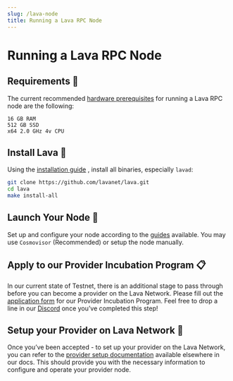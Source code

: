 ```yaml
---
slug: /lava-node
title: Running a Lava RPC Node
---
```


# Running a Lava RPC Node

## Requirements 📄 

The current recommended [hardware prerequisites](/reqs) for running a Lava RPC node are the following: 

```
16 GB RAM
512 GB SSD
x64 2.0 GHz 4v CPU 
```

## Install Lava 🌋

Using the [installation guide](/install-lava) , install all binaries, especially `lavad`:

```bash
git clone https://github.com/lavanet/lava.git
cd lava
make install-all
```

## Launch Your Node 🚀

Set up and configure your node according to the [guides](/testnet) available.
You may use `Cosmovisor` (Recommended) or setup the node manually.

## Apply to our Provider Incubation Program 📋

In our current state of Testnet, there is an additional stage to pass through before you can become a provider on the Lava Network. Please fill out the [application form](https://lavanet.typeform.com/to/ORi3A13v?utm_source=becoming-a-lava-provider-for-lava&utm_medium=docs) for our Provider Incubation Program. Feel free to drop a line in our [Discord](https://discord.gg/UxujNZbW) once you’ve completed this step!

## Setup your Provider on Lava Network 🌋

Once you’ve been accepted - to set up your provider on the Lava Network, you can refer to the [provider setup documentation](https://docs.lavanet.xyz/provider-setup?utm_source=running-a-lava-rpc-node&utm_medium=docs) available elsewhere in our docs. This should provide you with the necessary information to configure and operate your provider node.